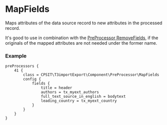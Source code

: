 MapFields
=========
Maps attributes of the data source record to new attributes in the processed record.

It's good to use in combination with the [PreProcessor RemoveFields](REMOVE_FIELDS.md), if the originals of the mapped attributes are not needed under the former name.


### Example


```
preProcessors {
	41 {
		class = CPSIT\T3importExport\Component\PreProcessor\MapFields
		config {
			fields {
				title = header
				authors = tx_myext_authors
				full_text_source_in_english = bodytext
				leading_country = tx_myext_country
			}
		}
	}
}
```